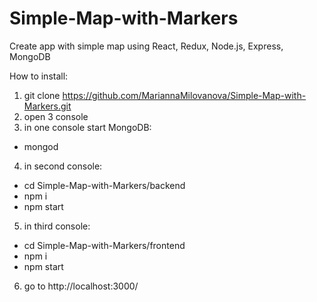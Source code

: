 # Simple-Map-with-Markers
Create app with simple map using React, Redux, Node.js, Express,  MongoDB

How to install:
1) git clone https://github.com/MariannaMilovanova/Simple-Map-with-Markers.git
2) open 3 console
3) in one console start MongoDB: 
  - mongod
4) in second console: 
  - cd Simple-Map-with-Markers/backend
  - npm i
  - npm start
5) in third console:
  - cd Simple-Map-with-Markers/frontend
  - npm i
  - npm start
6) go to http://localhost:3000/
